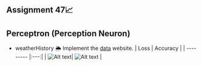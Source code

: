 ## Assignment 47📈
## Perceptron (Perception Neuron)

- weatherHistory 🌦
Implement the <a href='https://2205989719-files.gitbook.io/~/files/v0/b/gitbook-x-prod.appspot.com/o/spaces%2Fu9ESMkINnUK9Z0nC4FPH%2Fuploads%2FIwUXTHBAKg80WUjCzw4Q%2FweatherHistory.7z?alt=media&token=012a8429-2a09-4b6c-823c-8e371cc012b0&__cf_chl_tk=ySsogucurzJveIOdx0nlNc1p3W2IxwL2F4v9MaTOBdU-1691708673-0-gaNycGzND2U'>data</a> website.
  | Loss | Accuracy |
  | --------- |:---:|
  | ![Alt text](https://github.com/MohamadNematizadeh/Machine-Learning/blob/main/Assignment%2047/output/weatherHistory%20%F0%9F%8C%A6/output_Accuracy_weather_and_history.png?raw=true)| ![Alt text](image-1.png) |
 
